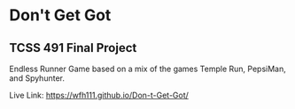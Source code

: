 # Don't Get Got
## TCSS 491 Final Project
Endless Runner Game based on a mix of the games Temple Run, PepsiMan, and Spyhunter.

Live Link: https://wfh111.github.io/Don-t-Get-Got/

